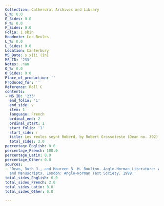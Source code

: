 ```yaml
---
Collection: Catherdral Archives and Library
E_%: 0.0
E_Sides: 0.0
F_%: 0.0
F_Sides: 0.0
Folia: 1 skin
Headnote: Les Reules
L_%: 0.0
L_Sides: 0.0
Location: Canterbury
MS_Date: s.xiii (in)
MS_ID: '233'
Notes: .nan
O_%: 0.0
O_Sides: 0.0
Place_of_production: ''
Produced_for: ''
Reference: Roll C
contents:
- MS_ID: '233'
  end_folio: '1'
  end_side: v
  item: 1
  language: French
  ordinal_end: 2
  ordinal_start: 1
  start_folio: '1'
  start_side: r
  title: Les reules seynt Roberd, by Robert Grosseteste (Dean no. 392)
  total_sides: 2.0
percentage_English: 0.0
percentage_French: 100.0
percentage_Latin: 0.0
percentage_Other: 0.0
sources:
- 'Dean, Ruth J., and Maureen B. M. Boulton. Anglo-Norman Literature: A Guide to Texts
  and Manuscripts. London: Anglo-Norman Text Society, 1999.'
total_sides_English: 0.0
total_sides_French: 2.0
total_sides_Latin: 0.0
total_sides_Other: 0.0

---
```

